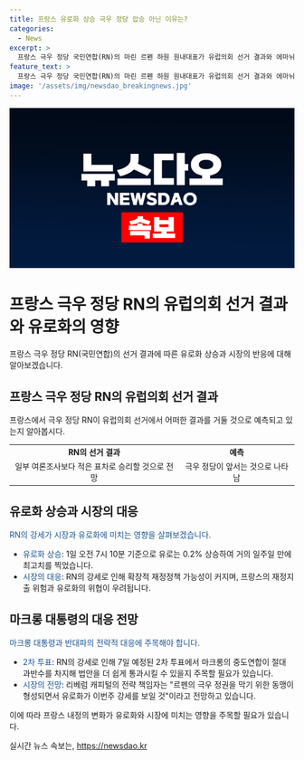 ```yaml
---
title: 프랑스 유로화 상승 극우 정당 압승 아닌 이유는?
categories:
  - News
excerpt: >
  프랑스 극우 정당 국민연합(RN)의 마린 르펜 하원 원내대표가 유럽의회 선거 결과와 에마뉘엘 마크롱 대통령의 의회 해산 발표에 대해 권력을 행사할 준비가 돼 있다고 밝혔다. 극우 정당이 일부 여론조사보다 적은 표차로 승리할 것으로 예측되고, 이에 유로화가 상승했다. 2차 투표 이후 RN의 강세로 재정정책 가능성이 커지며, 마크롱의 지지율에 따라 유로화의 동향이 좌우될 전망이다.
feature_text: >
  프랑스 극우 정당 국민연합(RN)의 마린 르펜 하원 원내대표가 유럽의회 선거 결과와 에마뉘엘 마크롱 대통령의 의회 해산 발표에 대해 권력을 행사할 준비가 돼 있다고 밝혔다. 극우 정당이 일부 여론조사보다 적은 표차로 승리할 것으로 예측되고, 이에 유로화가 상승했다. 2차 투표 이후 RN의 강세로 재정정책 가능성이 커지며, 마크롱의 지지율에 따라 유로화의 동향이 좌우될 전망이다.
image: '/assets/img/newsdao_breakingnews.jpg'
---
```


<p><img src="/assets/img/newsdao_breakingnews.jpg" alt="pcversion 속보" /></p>

<h1>프랑스 극우 정당 RN의 유럽의회 선거 결과와 유로화의 영향</h1>

<p data-ke-size="size16">프랑스 극우 정당 RN(국민연합)의 선거 결과에 따른 유로화 상승과 시장의 반응에 대해 알아보겠습니다.</p>

<h2>프랑스 극우 정당 RN의 유럽의회 선거 결과</h2>

<p>프랑스에서 극우 정당 RN이 유럽의회 선거에서 어떠한 결과를 거둘 것으로 예측되고 있는지 알아봅시다.</p>

<table>
  <tbody>
    <tr>
      <td style="text-align: center; height: 17px;"><b>RN의 선거 결과</b></td>
      <td style="text-align: center; height: 17px;"><b>예측</b></td>
    </tr>
    <tr>
      <td style="text-align: center; height: 17px;">일부 여론조사보다 적은 표차로 승리할 것으로 전망</td>
      <td style="text-align: center; height: 17px;">극우 정당이 앞서는 것으로 나타남</td>
    </tr>
  </tbody>
</table>

<h2>유로화 상승과 시장의 대응</h2>

<p><span style="color: #1a5490;">RN의 강세가 시장과 유로화에 미치는 영향을 살펴보겠습니다.</span></p>

<ul>
  <li><span style="color: #1a5490;">유로화 상승</span>: 1일 오전 7시 10분 기준으로 유로는 0.2% 상승하여 거의 일주일 만에 최고치를 찍었습니다.</li>
  <li><span style="color: #1a5490;">시장의 대응</span>: RN의 강세로 인해 확장적 재정정책 가능성이 커지며, 프랑스의 재정지출 위험과 유로화의 위협이 우려됩니다.</li>
</ul>

<h2>마크롱 대통령의 대응 전망</h2>

<p><span style="color: #1a5490;">마크롱 대통령과 반대파의 전략적 대응에 주목해야 합니다.</span></p>

<ul>
  <li><span style="color: #1a5490;">2차 투표</span>: RN의 강세로 인해 7일 예정된 2차 투표에서 마크롱의 중도연합이 절대 과반수를 차지해 법안을 더 쉽게 통과시킬 수 있을지 주목할 필요가 있습니다.</li>
  <li><span style="color: #1a5490;">시장의 전망</span>: 리베럼 캐피털의 전략 책임자는 "르펜의 극우 정권을 막기 위한 동맹이 형성되면서 유로화가 이번주 강세를 보일 것"이라고 전망하고 있습니다.</li>
</ul>

<p>이에 따라 프랑스 내정의 변화가 유로화와 시장에 미치는 영향을 주목할 필요가 있습니다.</p>
실시간 뉴스 속보는, <a href="https://newsdao.kr" rel="dofollow">https://newsdao.kr</a>


